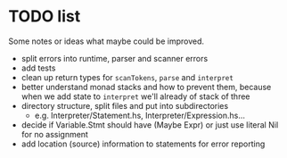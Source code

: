 # TODO list

Some notes or ideas what maybe could be improved.

- split errors into runtime, parser and scanner errors
- add tests
- clean up return types for `scanTokens`, `parse` and `interpret`
- better understand monad stacks and how to prevent them, because when we add
  state to `interpret` we'll already of stack of three
- directory structure, split files and put into subdirectories
  - e.g. Interpreter/Statement.hs, Interpreter/Expression.hs...
- decide if Variable.Stmt should have (Maybe Expr) or just use literal Nil for no assignment
- add location (source) information to statements for error reporting
